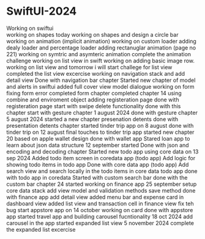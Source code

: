 # SwiftUI-2024
Working on swiftui  
working on shapes today
working on shapes and design a circle bar 
working on animation (implicit animation)
working on custom loader
adding dealy loader and percentage loader
adding rectanuglar animation (page no 221)
working on symtric and asymteric animation
complete the animation challenge
working on list view in swift 
working on adding basic image row.
working on list view and tomorrow i will start challege for list view 
completed the list view excercise 
working on navigation stack and add detail view 
Done with navigation bar chapter 
Started new chapter of model and alerts in swiftui
added full cover view model dialogue
working on form 
fixing form error
completed form chapter
completed chapter 14 using combine and enviroment object
adding registeration page
done with registeration page
start with swipe delete functionality
done with this chapter 
start with gesture chapter 1 august 2024
done with gesture chapter 5 august 2024
started a new chapter presenation detents
done with presentation detents chapter
started tinder trip app on 8 august
done with tinder trip  on 12 august
final touches to tinder trip app
started new chapter 20 based on apple wallet design
done with wallet app
Stared loan app to learn about json data structure 12 september started
Done with json and encoding and decoding chapter
Started new todo app using core data on 13 sep 2024
Added todo item screen in coredata app (todo app)
Add logic for showing todo items in todo app 
Done with core data app (todo app)
Add search view and search locally in the todo items in core data todo app
done with todo app in coredata 
Started with custom search bar 
done with the custom bar chapter 24 
started working on finance app 25 september 
setup core data stack 
add view model and validation methods
save method
done with finance app
add detail view
added menu bar and expense card in dashboard view 
added list view and transaction cell in finance view 
fix teh bug
start appstore app on 14 october
working on card
done with appstore app
started travel app and building carousel fucntionality 18 oct 2024
add carousel in the app
started expanded list view 5 november 2024
complete the expanded list excercise 


